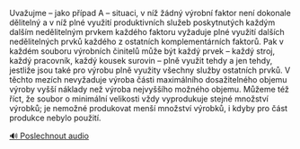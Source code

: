 
Uvažujme – jako případ A – situaci, v níž žádný výrobní faktor není dokonale dělitelný a v níž plné využití produktivních služeb poskytnutých každým dalším nedělitelným prvkem každého faktoru vyžaduje plné využití dalších nedělitelných prvků každého z ostatních komplementárních faktorů. Pak v každém souboru výrobních činitelů může být každý prvek – každý stroj, každý pracovník, každý kousek surovin – plně využit tehdy a jen tehdy, jestliže jsou také pro výrobu plně využity všechny služby ostatních prvků. V těchto mezích nevyžaduje výroba části maximálního dosažitelného objemu výroby vyšší náklady než výroba nejvyššího možného objemu. Můžeme též říct, že soubor o minimální velikosti vždy vyprodukuje stejné množství výrobků; je nemožné produkovat menší množství výrobků, i kdyby pro část produkce nebylo použití.

[🔊 Poslechnout audio](/data/7-paragraphs/audio/chapter_62/para_006-Uvaujme-jako-ppad-A-situaci-v-n-dn-v.mp3)
